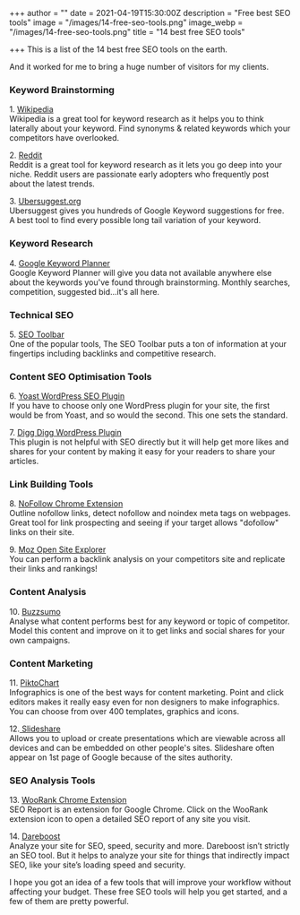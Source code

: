+++
author = ""
date = 2021-04-19T15:30:00Z
description = "Free best SEO tools"
image = "/images/14-free-seo-tools.png"
image_webp = "/images/14-free-seo-tools.png"
title = "14 best free SEO tools"

+++
This is a list of the 14 best free SEO tools on the earth.

And it worked for me to bring a huge number of visitors for my clients.

### Keyword Brainstorming

1\. [Wikipedia](http://www.wikipedia.org)  
Wikipedia is a great tool for keyword research as it helps you to think laterally about your keyword. Find synonyms & related keywords which your competitors have overlooked.

2\. [Reddit](http://www.reddit.com/)  
Reddit is a great tool for keyword research as it lets you go deep into your niche. Reddit users are passionate early adopters who frequently post about the latest trends.

3\. [Ubersuggest.org](http://ubersuggest.org)  
Ubersuggest gives you hundreds of Google Keyword suggestions for free. A best tool to find every possible long tail variation of your keyword.

### Keyword Research

4\. [Google Keyword Planner](http://adwords.google.com/keywordplanner)  
Google Keyword Planner will give you data not available anywhere else about the keywords you've found through brainstorming. Monthly searches, competition, suggested bid...it's all here.

### Technical SEO

5\. [SEO Toolbar](http://moz.com/tools/seo-toolbar)  
One of the popular tools, The SEO Toolbar puts a ton of information at your fingertips including backlinks and competitive research.

### Content SEO Optimisation Tools

6\. [Yoast WordPress SEO Plugin](http://yoast.com/wordpress/seo/)  
If you have to choose only one WordPress plugin for your site, the first would be from Yoast, and so would the second. This one sets the standard.

7\. [Digg Digg WordPress Plugin](http://bufferapp.com/diggdigg)  
This plugin is not helpful with SEO directly but it will help get more likes and shares for your content by making it easy for your readers to share your articles.

### Link Building Tools

8\. [NoFollow Chrome Extension](https://chrome.google.com/webstore/detail/nofollow/dfogidghaigoomjdeacndafapdijmiid?hl=en)  
Outline nofollow links, detect nofollow and noindex meta tags on webpages. Great tool for link prospecting and seeing if your target allows "dofollow" links on their site.

9\. [Moz Open Site Explorer](https://moz.com/link-explorer)  
You can perform a backlink analysis on your competitors site and replicate their links and rankings!

### Content Analysis

10\. [Buzzsumo](http://buzzsumo.com/)  
Analyse what content performs best for any keyword or topic of competitor. Model this content and improve on it to get links and social shares for your own campaigns.

### Content Marketing

11\. [PiktoChart](http://piktochart.com/)  
Infographics is one of the best ways for content marketing. Point and click editors makes it really easy even for non designers to make infographics. You can choose from over 400 templates, graphics and icons.

12\.[ Slideshare](http://www.slideshare.net/)  
Allows you to upload or create presentations which are viewable across all devices and can be embedded on other people's sites. Slideshare often appear on 1st page of Google because of the sites authority.

### SEO Analysis Tools

13\. [WooRank Chrome Extension](https://chrome.google.com/webstore/detail/seo-analysis-website-revi/hlngmmdolgbdnnimbmblfhhndibdipaf?hl=en)  
SEO Report is an extension for Google Chrome. Click on the WooRank extension icon to open a detailed SEO report of any site you visit.

14\. [Dareboost](https://www.dareboost.com/)  
Analyze your site for SEO, speed, security and more. Dareboost isn’t strictly an SEO tool. But it helps to analyze your site for things that indirectly impact SEO, like your site’s loading speed and security.

I hope you got an idea of a few tools that will improve your workflow without affecting your budget. These free SEO tools will help you get started, and a few of them are pretty powerful.